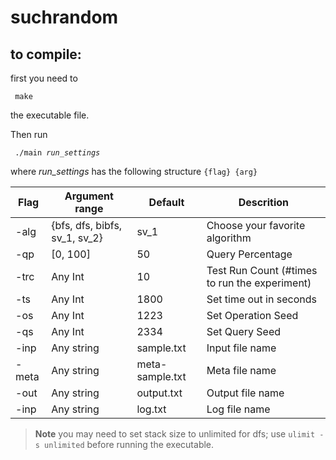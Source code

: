 # suchrandom

## to compile:

first you need to <pre><code> make </code></pre> the executable file.

Then run <pre><code> ./main <i>run_settings</i> </code></pre>

where *run_settings* has the following structure ```{flag} {arg}```

| Flag  | Argument range                | Default         | Descrition                                   |
| ----- | ----------------------------- | --------------- | -------------------------------------------- |
| -alg  | {bfs, dfs, bibfs, sv_1, sv_2} | sv_1            | Choose your favorite algorithm               |
| -qp   | [0, 100]                      | 50              | Query Percentage                             |
| -trc  | Any Int                       | 10              | Test Run Count (#times to run the experiment)|
| -ts   | Any Int                       | 1800            | Set time out in seconds                      |
| -os   | Any Int                       | 1223            | Set Operation Seed                           |
| -qs   | Any Int                       | 2334            | Set Query Seed                               |
| -inp  | Any string                    | sample.txt      | Input file name                              |
| -meta | Any string                    | meta-sample.txt | Meta file name                               |
| -out  | Any string                    | output.txt      | Output file name                             |
| -inp  | Any string                    | log.txt         | Log file name                                |



> **Note**
> you may need to set stack size to unlimited for dfs; use ```ulimit -s unlimited``` before running the executable.
